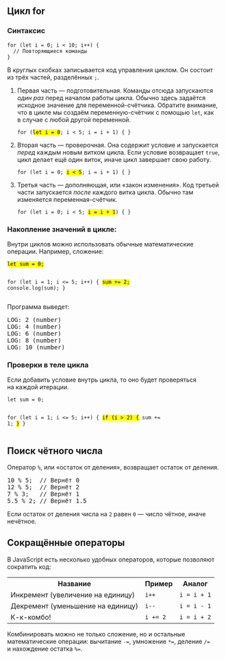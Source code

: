 <div class="course-theory__content-text"><h2>Цикл for</h2>
    <h3>Синтаксис</h3>
    <pre><code>for (let i = 0; i &lt; 10; i++) {
  // Повторяющиеся команды
}</code></pre>
    <p>В&nbsp;круглых скобках записывается код управления циклом. Он&nbsp;состоит из&nbsp;трёх частей, разделённых
        <code>;</code>.</p>
    <ol>
        <li><p>Первая часть&nbsp;— подготовительная. Команды отсюда запускаются <i>один раз</i> перед началом работы
            цикла. Обычно здесь задаётся исходное значение для переменной-счётчика. Обратите внимание, что в&nbsp;цикле
            мы&nbsp;создаём переменную-счётчик с&nbsp;помощью <code>let</code>, как в&nbsp;случае с&nbsp;любой другой
            переменной.</p>
            <pre><code>for (<mark>let i = 0</mark>; i &lt; 5; i = i + 1) { }</code></pre>
        </li>
        <li><p>Вторая часть&nbsp;— проверочная. Она содержит условие и&nbsp;запускается <i>перед</i> каждым новым витком
            цикла. Если условие возвращает <code>true</code>, цикл делает ещё один виток, иначе цикл завершает свою
            работу.</p>
            <pre><code>for (let i = 0; <mark>i &lt; 5</mark>; i = i + 1) { }</code></pre>
        </li>
        <li><p>Третья часть&nbsp;— дополняющая, или «закон изменения». Код третьей части запускается <i>после</i>
            каждого витка цикла. Обычно там изменяется переменная-счётчик.</p>
            <pre><code>for (let i = 0; i &lt; 5; <mark>i = i + 1</mark>) { }</code></pre>
        </li>
    </ol>
    <h3>Накопление значений в&nbsp;цикле:</h3>
    <p>Внутри циклов можно&nbsp;использовать обычные математические операции. Например, сложение:</p>
    <pre><code><mark>let sum = 0;</mark>

for (let i = 1; i &lt;= 5; i++) {
<mark>sum += 2;</mark>
console.log(sum);
}</code></pre>
<p>Программа выведет:</p>
<pre>LOG: 2 (number)
LOG: 4 (number)
LOG: 6 (number)
LOG: 8 (number)
LOG: 10 (number)
</pre>
    <h3>Проверки в&nbsp;теле цикла</h3>
    <p>Если добавить условие внутрь цикла, то&nbsp;оно будет проверяться на&nbsp;каждой итерации.</p>
    <pre><code>let sum = 0;

for (let i = 1; i &lt;= 5; i++) {
<mark>if (i &gt; 2) {</mark>
sum += 1;
<mark>}</mark>
}</code></pre>
<h2>Поиск чётного числа</h2>
<p>Оператор <code>%</code>,&nbsp;или «остаток от&nbsp;деления», возвращает остаток от&nbsp;деления.</p>
<pre>10 % 5;  // Вернёт 0
12 % 5;  // Вернёт 2
7 % 3;   // Вернёт 1
5.5 % 2; // Вернёт 1.5
</pre>
    <p>Если остаток от&nbsp;деления числа на&nbsp;<code>2</code> равен <code>0</code>&nbsp;— число чётное, иначе
        нечётное.</p>
    <h2>Сокращённые операторы</h2>
    <p>В&nbsp;JavaScript есть несколько удобных операторов, которые позволяют сократить&nbsp;код:</p>
    <table class="table table--bordered">
        <tbody>
        <tr>
            <th>Название</th>
            <th>Пример</th>
            <th>Аналог</th>
        </tr>
        <tr>
            <td>Инкремент (увеличение на&nbsp;единицу)</td>
            <td><code>i++</code></td>
            <td><code>i = i + 1</code></td>
        </tr>
        <tr>
            <td>Декремент (уменьшение на&nbsp;единицу)</td>
            <td><code>i--</code></td>
            <td><code>i = i - 1</code></td>
        </tr>
        <tr>
            <td>К-к-комбо!</td>
            <td><code>i += 2</code></td>
            <td><code>i = i + 2</code></td>
        </tr>
        </tbody>
    </table>
    <p>Комбинировать можно не&nbsp;только сложение, но&nbsp;и&nbsp;остальные математические операции: вычитание
        <code>-=</code>, умножение <code>*=</code>, деление <code>/=</code> и&nbsp;нахождение остатка <code>%=</code>.
    </p></div>